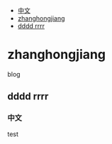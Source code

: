
- [中文](#中文)
- [zhanghongjiang](#zhanghongjiang)
- [dddd rrrr](#dddd-rrrr)


# zhanghongjiang
blog

## dddd rrrr


### 中文
test
